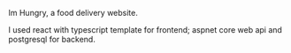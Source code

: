Im Hungry, a food delivery website.

I used react with typescript template for frontend; aspnet core web api and postgresql for backend.
